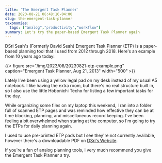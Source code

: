 ```yaml
---
title: 'The Emergent Task Planner'
date: 2023-08-21 06:48:16-04:00
slug: the-emergent-task-planner
taxonomies:
  tags: ["analog","productivity","workflow"]
summary: Let's try the paper-based Emergent Task Planner again
---
```


DSri Seah's (Formerly David Seah) Emergent Task Planner (ETP) is a paper-based planning tool that I used from 2012 through 2018. Here's an example from 10 years ago today:

{{< figure src="/img/2023/08/20230821-etp-example.png" caption="Emergent Task Planner, Aug 21, 2013" width="500" >}}

Lately I've been using a yellow legal pad on my desk instead of my usual A5 notebook. I like having the extra room, but there's no real structure built in, so I also use the little Hobonichi Techo for listing a few important tasks for the day. 

While organizing some files on my laptop this weekend, I ran into a folder full of scanned ETP pages and was reminded how effective they can be at time blocking, planning, and miscellaneous record keeping. I've been feeling a bit overwhelmed when staring at the computer, so I'm going to try the ETPs for daily planning again.

I used to use pre-printed ETP pads but I see they're not currently available, however there's a downloadable PDF on [DSri's Website](https://davidseah.com/node/the-emergent-task-planner/). 

If you're a fan of analog planning tools, I very much recommend you give the Emergent Task Planner a try.
